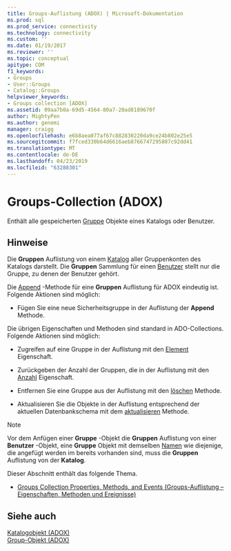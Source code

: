 ```yaml
---
title: Groups-Auflistung (ADOX) | Microsoft-Dokumentation
ms.prod: sql
ms.prod_service: connectivity
ms.technology: connectivity
ms.custom: ''
ms.date: 01/19/2017
ms.reviewer: ''
ms.topic: conceptual
apitype: COM
f1_keywords:
- Groups
- User::Groups
- Catalog::Groups
helpviewer_keywords:
- Groups collection [ADOX]
ms.assetid: 09aa7b0a-69d5-4564-80a7-20ad8189670f
author: MightyPen
ms.author: genemi
manager: craigg
ms.openlocfilehash: e6b8aea077af67c882830220da9ce24b802e25e5
ms.sourcegitcommit: f7fced330b64d6616aeb8766747295807c92dd41
ms.translationtype: MT
ms.contentlocale: de-DE
ms.lasthandoff: 04/23/2019
ms.locfileid: "63288301"
---
```

# <a name="groups-collection-adox"></a>Groups-Collection (ADOX)
Enthält alle gespeicherten [Gruppe](../../../ado/reference/adox-api/group-object-adox.md) Objekte eines Katalogs oder Benutzer.  
  
## <a name="remarks"></a>Hinweise  
 Die **Gruppen** Auflistung von einem [Katalog](../../../ado/reference/adox-api/catalog-object-adox.md) aller Gruppenkonten des Katalogs darstellt. Die **Gruppen** Sammlung für einen [Benutzer](../../../ado/reference/adox-api/user-object-adox.md) stellt nur die Gruppe, zu denen der Benutzer gehört.  
  
 Die [Append](../../../ado/reference/adox-api/append-method-adox-groups.md) -Methode für eine **Gruppen** Auflistung für ADOX eindeutig ist. Folgende Aktionen sind möglich:  
  
-   Fügen Sie eine neue Sicherheitsgruppe in der Auflistung der **Append** Methode.  
  
 Die übrigen Eigenschaften und Methoden sind standard in ADO-Collections. Folgende Aktionen sind möglich:  
  
-   Zugreifen auf eine Gruppe in der Auflistung mit den [Element](../../../ado/reference/ado-api/item-property-ado.md) Eigenschaft.  
  
-   Zurückgeben der Anzahl der Gruppen, die in der Auflistung mit den [Anzahl](../../../ado/reference/ado-api/count-property-ado.md) Eigenschaft.  
  
-   Entfernen Sie eine Gruppe aus der Auflistung mit den [löschen](../../../ado/reference/adox-api/delete-method-adox-collections.md) Methode.  
  
-   Aktualisieren Sie die Objekte in der Auflistung entsprechend der aktuellen Datenbankschema mit dem [aktualisieren](../../../ado/reference/ado-api/refresh-method-ado.md) Methode.  
  
> [!NOTE]
>  Vor dem Anfügen einer **Gruppe** -Objekt die **Gruppen** Auflistung von einer **Benutzer** -Objekt, eine **Gruppe** Objekt mit demselben [ Namen](../../../ado/reference/adox-api/name-property-adox.md) wie diejenige, die angefügt werden im bereits vorhanden sind, muss die **Gruppen** Auflistung von der **Katalog**.  
  
 Dieser Abschnitt enthält das folgende Thema.  
  
-   [Groups Collection Properties, Methods, and Events (Groups-Auflistung – Eigenschaften, Methoden und Ereignisse)](../../../ado/reference/adox-api/groups-collection-properties-methods-and-events.md)  
  
## <a name="see-also"></a>Siehe auch  
 [Katalogobjekt (ADOX)](../../../ado/reference/adox-api/catalog-object-adox.md)   
 [Group-Objekt (ADOX)](../../../ado/reference/adox-api/group-object-adox.md)
